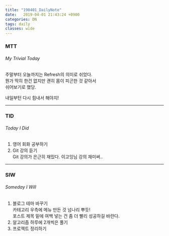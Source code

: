 ```yaml
---
title: "190401_DailyNote"
date:   2019-04-01 21:43:24 +0900
categories: DN
tags: daily
classes: wide
---
```

### MTT
###### _My Trivial Today_

주말부터 오늘까지는 Refresh의 의미로 쉬었다.  
뭔가 딱히 한건 없지만 괜히 몸이 피곤한 것 같아서  
쉬어보기로 했당.  
  
내일부턴 다시 힘내서 해야지!  

___

### TID 
###### _Today I Did_
  
1. 영어 회화 공부하기  
2. Git 강의 듣기  
Git 강의가 은근히 재밌다. 이고잉님 강의 재미써..  
    
___

### SIW 
###### _Someday I Will_ 
 
1. 블로그 테마 바꾸기  
카테고리 우측에 메뉴 만든 것 넘나리 뿌듯!  
포스트 제목 밑에 여백 넣는 건 좀 더 빨리 성공하길 바란다.  
2. 알고리즘 하루에 2개씩은 풀기  
3. 프로젝트 정리하기  